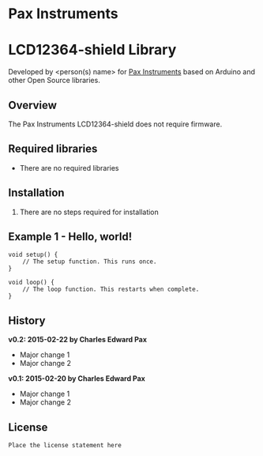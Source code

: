 # Pax Instruments
# LCD12364-shield Library

Developed by <person(s) name> for [Pax Instruments](http://paxinstruments.com/) based on Arduino and other Open Source libraries.

## Overview
The Pax Instruments LCD12364-shield does not require firmware.

## Required libraries
- There are no required libraries

## Installation
1. There are no steps required for installation

## Example 1 - Hello, world!
```
void setup() {
    // The setup function. This runs once.
}

void loop() {
    // The loop function. This restarts when complete.
}
```

## History
__v0.2: 2015-02-22 by Charles Edward Pax__

- Major change 1
- Major change 2

__v0.1: 2015-02-20 by Charles Edward Pax__

- Major change 1
- Major change 2

## License
```
Place the license statement here
```